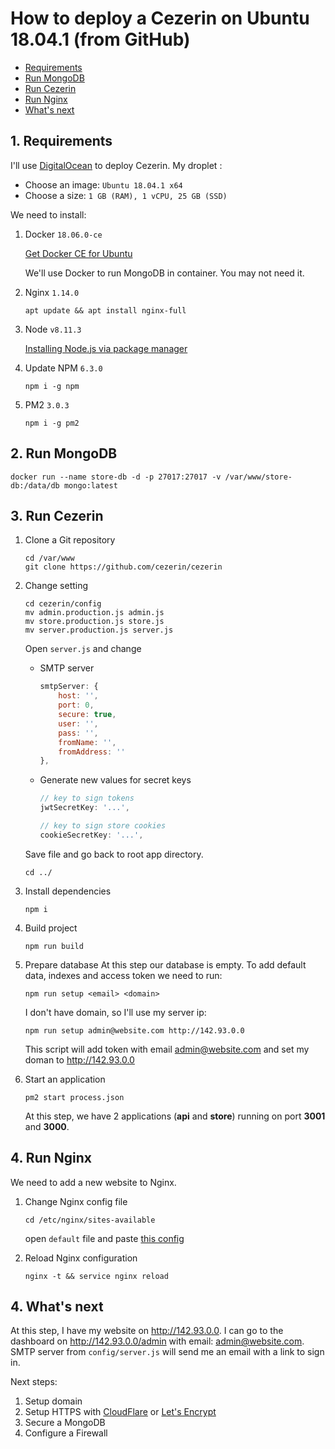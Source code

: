 # How to deploy a Cezerin on Ubuntu 18.04.1 (from GitHub)

-   [Requirements](#1-requirements)
-   [Run MongoDB](#2-run-mongodb)
-   [Run Cezerin](#3-run-cezerin)
-   [Run Nginx](#4-run-nginx)
-   [What's next](#5-whats-next)

## 1. Requirements

I'll use [DigitalOcean](https://www.digitalocean.com/) to deploy Cezerin.
My droplet :

-   Choose an image: `Ubuntu 18.04.1 x64`
-   Choose a size: `1 GB (RAM), 1 vCPU, 25 GB (SSD)`

We need to install:

1. Docker `18.06.0-ce`

    [Get Docker CE for Ubuntu](https://docs.docker.com/install/linux/docker-ce/ubuntu/#install-docker-ce)

    We'll use Docker to run MongoDB in container. You may not need it.

2. Nginx `1.14.0`

    ```shell
    apt update && apt install nginx-full
    ```

3. Node `v8.11.3`

    [Installing Node.js via package manager](https://nodejs.org/en/download/package-manager/#debian-and-ubuntu-based-linux-distributions)

4. Update NPM `6.3.0`

    ```
    npm i -g npm
    ```

5. PM2 `3.0.3`
    ```
    npm i -g pm2
    ```

## 2. Run MongoDB

```shell
docker run --name store-db -d -p 27017:27017 -v /var/www/store-db:/data/db mongo:latest
```

## 3. Run Cezerin

1. Clone a Git repository
    ```shell
    cd /var/www
    git clone https://github.com/cezerin/cezerin
    ```
2. Change setting

    ```
    cd cezerin/config
    mv admin.production.js admin.js
    mv store.production.js store.js
    mv server.production.js server.js
    ```

    Open `server.js` and change

    - SMTP server

        ```js
        smtpServer: {
            host: '',
            port: 0,
            secure: true,
            user: '',
            pass: '',
            fromName: '',
            fromAddress: ''
        },
        ```

    - Generate new values for secret keys

        ```js
        // key to sign tokens
        jwtSecretKey: '...',

        // key to sign store cookies
        cookieSecretKey: '...',
        ```

    Save file and go back to root app directory.

    ```
    cd ../
    ```

3. Install dependencies
    ```
    npm i
    ```
4. Build project
    ```
    npm run build
    ```
5. Prepare database
   At this step our database is empty. To add default data, indexes and access token we need to run:

    ```
    npm run setup <email> <domain>
    ```

    I don't have domain, so I'll use my server ip:

    ```
    npm run setup admin@website.com http://142.93.0.0
    ```

    This script will add token with email admin@website.com and set my doman to http://142.93.0.0

6) Start an application
    ```
    pm2 start process.json
    ```
    At this step, we have 2 applications (**api** and **store**) running on port **3001** and **3000**.

## 4. Run Nginx

We need to add a new website to Nginx.

1. Change Nginx config file

    ```
    cd /etc/nginx/sites-available
    ```

    open `default` file and paste [this config](./nginx.md)

2. Reload Nginx configuration
    ```
    nginx -t && service nginx reload
    ```

## 4. What's next

At this step, I have my website on http://142.93.0.0. I can go to the dashboard on http://142.93.0.0/admin with email: admin@website.com. SMTP server from `config/server.js` will send me an email with a link to sign in.

Next steps:

1. Setup domain
2. Setup HTTPS with [CloudFlare](https://www.cloudflare.com/) or [Let's Encrypt](https://letsencrypt.org/)
3. Secure a MongoDB
4. Configure a Firewall

